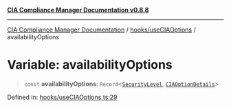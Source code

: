 [**CIA Compliance Manager Documentation v0.8.8**](../../../README.md)

***

[CIA Compliance Manager Documentation](../../../modules.md) / [hooks/useCIAOptions](../README.md) / availabilityOptions

# Variable: availabilityOptions

> `const` **availabilityOptions**: `Record`\<[`SecurityLevel`](../../../types/cia/type-aliases/SecurityLevel.md), [`CIAOptionDetails`](../interfaces/CIAOptionDetails.md)\>

Defined in: [hooks/useCIAOptions.ts:29](https://github.com/Hack23/cia-compliance-manager/blob/283c1f3ddf6c7084b20c21176cda3bc5166ffcb9/src/hooks/useCIAOptions.ts#L29)
